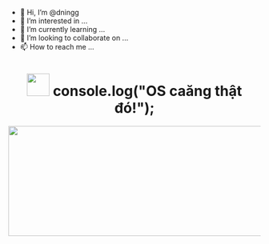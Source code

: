 - 👋 Hi, I’m @dningg
- 👀 I’m interested in ...
- 🌱 I’m currently learning ...
- 💞️ I’m looking to collaborate on ...
- 📫 How to reach me ...

<div align="center">
<h1><img src="https://media.giphy.com/media/WUlplcMpOCEmTGBtBW/giphy.gif" width="45"> console.log("OS caăng thật đó!");</h1>
</div>

<p align="center">
<img src="https://media.giphy.com/media/vs7hV2tPoHGCs/source.gif?cid=790b761191cad41ff1eec569facba42c8477f4f116388ea0&rid=source.gif&ct=g" width="850" height="220"> 
</p>
